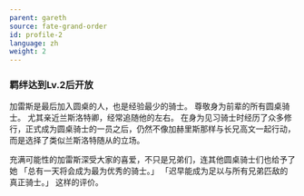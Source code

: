 ```yaml
---
parent: gareth
source: fate-grand-order
id: profile-2
language: zh
weight: 2
---
```


### 羁绊达到Lv.2后开放

加雷斯是最后加入圆桌的人，也是经验最少的骑士。
尊敬身为前辈的所有圆桌骑士。
尤其亲近兰斯洛特卿，经常追随他的左右。
在身为见习骑士时经历了众多修行，正式成为圆桌骑士的一员之后，仍然不像加赫里斯那样与长兄高文一起行动，而是选择了类似兰斯洛特随从的立场。

充满可能性的加雷斯深受大家的喜爱，不只是兄弟们，连其他圆桌骑士们也给予了她
「总有一天将会成为最为优秀的骑士。」
「迟早能成为足以与所有兄弟匹敌的真正骑士。」
这样的评价。

